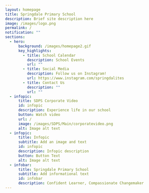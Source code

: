```yaml
---
layout: homepage
title: Springdale Primary School
description: Brief site description here
image: /images/logo.png
permalink: /
notification: ""
sections:
  - hero:
      background: /images/homepage2.gif
      key_highlights:
        - title: School Calendar
          description: School Events
          url: ""
        - title: Social Media
          description: Follow us on Instagram!
          url: https://www.instagram.com/springdalites
        - title: Contact Us
          description: ""
          url: ""
  - infopic:
      title: SDPS Corporate Video
      id: infopic
      description: Experience life in our school
      button: Watch video
      url: /
      image: /images/SDPS/Main/corporatevideo.png
      alt: Image alt text
  - infopic:
      title: Infopic
      subtitle: Add an image and text
      id: infopic
      description: Infopic description
      button: Button Text
      alt: Image alt text
  - infobar:
      title: Springdale Primary School
      subtitle: Add informational text
      id: infobar
      description: Confident Learner, Compassionate Changemaker
---
```

